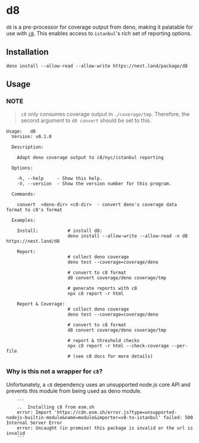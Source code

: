 # d8

`d8` is a pre-processor for coverage output from deno, making it palatable for use with [`c8`](https://github.com/bcoe/c8). This enables access to `istanbul`'s rich set of reporting options.

## Installation

`deno install --allow-read --allow-write https://nest.land/package/d8`

## Usage

### NOTE
> `c8` only consumes coverage output in `./coverage/tmp`.
> Therefore, the second argument to `d8 convert` should be set to this.

```
Usage:   d8
  Version: v0.1.0

  Description:

    Adapt deno coverage output to c8/nyc/istanbul reporting

  Options:

    -h, --help     - Show this help.
    -V, --version  - Show the version number for this program.

  Commands:

    convert  <deno-dir> <c8-dir>  - convert deno's coverage data format to c8's format

  Examples:

    Install:           # install d8:
                       deno install --allow-write --allow-read -n d8 https://nest.land/d8

    Report:
                       # collect deno coverage
                       deno test --coverage=coverage/deno

                       # convert to c8 format
                       d8 convert coverage/deno coverage/tmp

                       # generate reports with c8
                       npx c8 report -r html

    Report & Coverage:
                       # collect deno coverage
                       deno test --coverage=coverage/deno

                       # convert to c8 format
                       d8 convert coverage/deno coverage/tmp

                       # report & threshold checks
                       npx c8 report -r html --check-coverage --per-file
                       # (see c8 docs for more details)
```

### Why is this not a wrapper for `c8`?

Unfortunately, a `c8` dependency uses an unsupported node.js core API and prevents
this module from being used as deno module.

        ```
        ..  Installing c8 from esm.sh
        error: Import 'https://cdn.esm.sh/error.js?type=unsupported-nodejs-builtin-module&name=module&importer=v8-to-istanbul' failed: 500 Internal Server Error
        error: Uncaught (in promise) this package is invalid or the url is invalid
        ```
